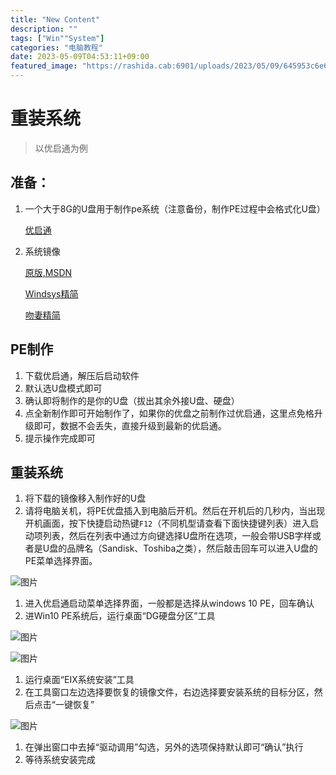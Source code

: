 ```yaml
---
title: "New Content"
description: ""
tags: ["Win""System"]
categories: "电脑教程"
date: 2023-05-09T04:53:11+09:00
featured_image: "https://rashida.cab:6901/uploads/2023/05/09/645953c6e69cf.jpg"
---
```


# 重装系统

> 以优启通为例

## 准备：

1. 一个大于8G的U盘用于制作pe系统（注意备份，制作PE过程中会格式化U盘）

    [优启通](https://www.upe.net/)

2. 系统镜像

   [原版,MSDN](https://next.itellyou.cn/)

   [Windsys精简](https://windsys.win/)

   [吻妻精简](https://www.iwin10.net/)

## PE制作

1. 下载优启通，解压后启动软件
2. 默认选U盘模式即可
3. 确认即将制作的是你的U盘（拔出其余外接U盘、硬盘）
4. 点全新制作即可开始制作了，如果你的优盘之前制作过优启通，这里点免格升级即可，数据不会丢失，直接升级到最新的优启通。
5. 提示操作完成即可

## 重装系统

1. 将下载的镜像移入制作好的U盘
2. 请将电脑关机，将PE优盘插入到电脑后开机。然后在开机后的几秒内，当出现开机画面，按下快捷启动热键`F12`（不同机型请查看下面快捷键列表）进入启动项列表，然后在列表中通过方向键选择U盘所在选项，一般会带USB字样或者是U盘的品牌名（Sandisk、Toshiba之类），然后敲击回车可以进入U盘的PE菜单选择界面。

![图片](https://mmbiz.qpic.cn/mmbiz_png/FQ2Ko5s8huB2zMEpMGiab4I8HunByuVtv6Mnr5XepeeFcYP649ich28j9ZowxNA0MlGVnnm0N0o1LfM86GoicRyfA/640?wx_fmt=png&wxfrom=5&wx_lazy=1&wx_co=1)



1. 进入优启通启动菜单选择界面，一般都是选择从windows 10 PE，回车确认
2. 进Win10 PE系统后，运行桌面“DG硬盘分区”工具

![图片](https://mmbiz.qpic.cn/mmbiz_png/FQ2Ko5s8huB2zMEpMGiab4I8HunByuVtvIyicWjZ5zhBBnuymEfTFfLQ7GodEbUAxlsr0P6VvXkiatJmic9bslDcAg/640?wx_fmt=png&wxfrom=5&wx_lazy=1&wx_co=1)



![图片](https://mmbiz.qpic.cn/mmbiz_png/FQ2Ko5s8huB2zMEpMGiab4I8HunByuVtvnskTwEqNr5VjvqXxqZH6G2yH3caX5GJe3s5DeeLhlFFU5TJtxFXFbA/640?wx_fmt=png&wxfrom=5&wx_lazy=1&wx_co=1)



1. 运行桌面“EIX系统安装”工具
2. 在工具窗口左边选择要恢复的镜像文件，右边选择要安装系统的目标分区，然后点击“一键恢复”



![图片](https://mmbiz.qpic.cn/mmbiz_png/FQ2Ko5s8huB2zMEpMGiab4I8HunByuVtv4KMvF0EuDAsict7Y7BDIbzYx5oVGiciceMaGeib0076DhicMGBQ9qltgeKw/640?wx_fmt=png&wxfrom=5&wx_lazy=1&wx_co=1)





1. 在弹出窗口中去掉“驱动调用”勾选，另外的选项保持默认即可“确认”执行
2. 等待系统安装完成
